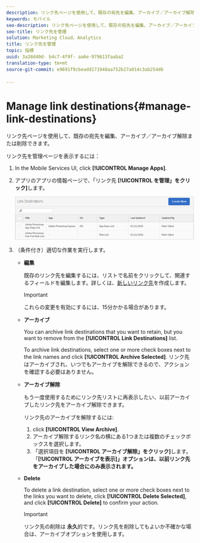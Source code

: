 ```yaml
---
description: リンク先ページを使用して、既存の宛先を編集、アーカイブ／アーカイブ解除または削除できます。
keywords: モバイル
seo-description: リンク先ページを使用して、既存の宛先を編集、アーカイブ／アーカイブ解除または削除できます。
seo-title: リンク先を管理
solution: Marketing Cloud、Analytics
title: リンク先を管理
topic: 指標
uuid: 3a38d40d- b4c7-4f9f- aa6e-979613faaba2
translation-type: tm+mt
source-git-commit: e9691f9cbeadd171948aa752b27a014c3ab254d6

---
```



# Manage link destinations{#manage-link-destinations}

リンク先ページを使用して、既存の宛先を編集、アーカイブ／アーカイブ解除または削除できます。

リンク先を管理ページを表示するには：

1. In the Mobile Services UI, click **[!UICONTROL Manage Apps]**.
1. アプリのアプリの情報ページで、「リンク先 **[!UICONTROL を管理」をクリック]**&#x200B;します。

   ![リンク先](assets/link_destinations_list.png)

1. （条件付き）適切な作業を実行します。

   * **編集**

      既存のリンク先を編集するには、リストで名前をクリックして、関連するフィールドを編集します。詳しくは、[新しいリンク先](/help/using/acquisition-main/c-manage-link-destinations/t-create-new-app-deep-link-destination.md)を作成します。

      >[!IMPORTANT]
      >
      >これらの変更を有効にするには、15分かかる場合があります。

   * **アーカイブ**

      You can archive link destinations that you want to retain, but you want to remove from the **[!UICONTROL Link Destinations]** list.

      To archive link destinations, select one or more check boxes next to the link names and click **[!UICONTROL Archive Selected]**. リンク先はアーカイブされ、いつでもアーカイブを解除できるので、アクションを確認する必要はありません。

   * **アーカイブ解除**

      もう一度使用するためにリンク先リストに再表示したい、以前アーカイブしたリンク先をアーカイブ解除できます。

      リンク先のアーカイブを解除するには:

      1. click **[!UICONTROL View Archive]**.
      1. アーカイブ解除するリンク名の横にある1つまたは複数のチェックボックスを選択します。
      1. 「選択項目を **[!UICONTROL アーカイブ解除」をクリック]**&#x200B;します。
      「**[!UICONTROL アーカイブを表示]」オプションは、以前リンク先をアーカイブした場合にのみ表示されます。**

   * **Delete**

      To delete a link destination, select one or more check boxes next to the links you want to delete, click **[!UICONTROL Delete Selected]**, and click **[!UICONTROL Delete]** to confirm your action.

      >[!IMPORTANT]
      >
      >リンク先の削除は **永久**&#x200B;的です。リンク先を削除してもよいか不確かな場合は、アーカイブオプションを使用します。



